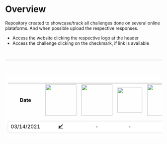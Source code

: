 # Overview
Repository created to showcase/track all challenges done on several online plataforms. And when possible upload the respective responses.

- Access the website clicking the respective logo at the header
- Access the challenge clicking on the checkmark, if link is available

<br>

---

<br>

<style>
table{
    border-collapse:separate; 
    border-spacing: 0 1em;
    color:#000;
    background: rgba(255,255,255,0.2);
    padding: 10px;
}
table td,th{
    text-align: center; 
    vertical-align: middle;
}
table tr:nth-child(n+2){
    background: #fff;
    border-radius: 4px;
    box-shadow: 0px 0px 9px 0px rgba(0,0,0,0.1);

}

</style>

<table>
    <tr>
        <th>Date</th>
        <th><a href="https://www.urionlinejudge.com.br" ><img src="https://www.urionlinejudge.com.br/judge/img/5.0/logo.130615.png" width="100"/></a></th>
        <th><a href="https://www.hackerrank.com" ><img src="https://www.hackerrank.com/wp-content/uploads/2018/08/hackerrank_logo.png" width="100"/></a></th>
        <th><a href="https://www.codewars.com" ><img src="https://www.qualified.io/shared/images/codewars-black-large-24a9d355.png" width="80"/></a></th>
        <th><a href="https://exercism.io" ><img src="https://assets.exercism.io/assets/logo-white-e3be059a4bfc4bf65f196a12105e9cff389b5a67f2065a0862d4ff6153571ef5.png" width="100"></a></th>
        <th><a href="https://leetcode.com/" ><img src="https://miro.medium.com/max/2720/1*kBWo_GWrG58h28kDHwnBfg.png" width="100"></a></th>
    </tr>
    <tr>
        <td>03/14/2021</td>
        <td><a href="https://www.urionlinejudge.com.br/judge/pt/problems/view/1000">✔️</a></td>
        <td>-</td>
        <td>-</td>
        <td>-</td>
        <td>-</td>
    </tr>
</table>
